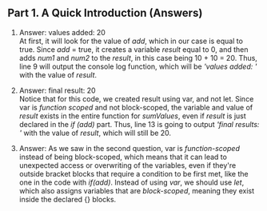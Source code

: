 ## Part 1. A Quick Introduction (Answers)

1. Answer: values added: 20 <br>
At first, it will look for the value of *add*, which in our case is equal to true. Since *add* = true, it creates a variable *result* equal to 0, and then adds *num1* and *num2* to the *result*, in this case being 10 + 10 = 20. Thus, line 9 will output the console log function, which will be *'values added: '* with the value of *result*.

2. Answer: final result: 20 <br>
Notice that for this code, we created result using var, and not let. Since var is *function scoped* and not block-scoped, the variable and value of *result* exists in the entire function for *sumValues*, even if *result* is just declared in the *if (add)* part. Thus, line 13 is going to output *'final results: '* with the value of *result*, which will still be 20.

3. Answer: As we saw in the second question, var is *function-scoped* instead of being block-scoped, which means that it can lead to unexpected access or overwriting of the variables, even if they're outside bracket blocks that require a condition to be first met, like the one in the code with *if(add)*. Instead of using *var*, we should use *let*, which also assigns variables that are *block-scoped*, meaning they exist inside the declared {} blocks.
